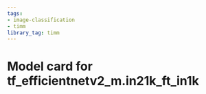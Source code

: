 ```yaml
---
tags:
- image-classification
- timm
library_tag: timm
---
```

# Model card for tf_efficientnetv2_m.in21k_ft_in1k
